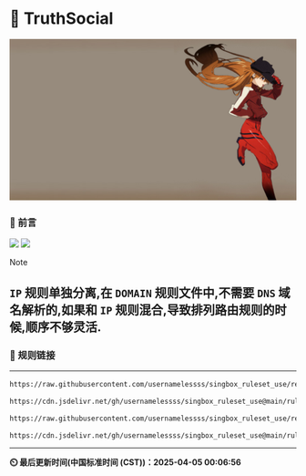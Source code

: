 
# 🧸 TruthSocial
![](https://raw.githubusercontent.com/usernamelessss/picture-bed/main/images/202504042256831.jpg)
### 📣 前言
![](https://shields.io/badge/-移除重复规则-ff69b4) ![](https://shields.io/badge/-IP&nbsp;规则单独存放不与&nbsp;DOMAIN&nbsp;等混合-green)
> [!NOTE]
**`IP` 规则单独分离,在 `DOMAIN` 规则文件中,不需要 `DNS` 域名解析的,如果和 `IP` 规则混合,导致排列路由规则的时候,顺序不够灵活.**
---

###  🔗 规则链接
---

```url
https://raw.githubusercontent.com/usernamelessss/singbox_ruleset_use/refs/heads/main/rule/TruthSocial/TruthSocial_No_IP.json
```

```url
https://cdn.jsdelivr.net/gh/usernamelessss/singbox_ruleset_use@main/rule/TruthSocial/TruthSocial_No_IP.json
```

```url
https://raw.githubusercontent.com/usernamelessss/singbox_ruleset_use/refs/heads/main/rule/TruthSocial/TruthSocial_No_IP.srs
```

```url
https://cdn.jsdelivr.net/gh/usernamelessss/singbox_ruleset_use@main/rule/TruthSocial/TruthSocial_No_IP.srs
```

---
**⏲️ 最后更新时间(中国标准时间 (CST))：2025-04-05 00:06:56**